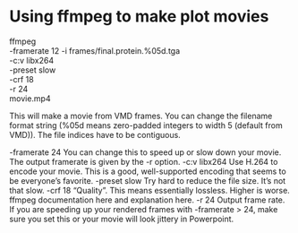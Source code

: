 # Using ffmpeg to make plot movies
ffmpeg \
    -framerate 12 -i frames/final.protein.%05d.tga \
    -c:v libx264 \
    -preset slow \
    -crf 18 \
    -r 24 \
    movie.mp4

This will make a movie from VMD frames. You can change the filename format string (%05d means zero-padded integers to width 5 (default from VMD)). The file indices have to be contiguous.

-framerate 24
You can change this to speed up or slow down your movie. The output framerate is given by the -r option.
-c:v libx264
Use H.264 to encode your movie. This is a good, well-supported encoding that seems to be everyone’s favorite.
-preset slow
Try hard to reduce the file size. It’s not that slow.
-crf 18
“Quality”. This means essentially lossless. Higher is worse. ffmpeg documentation here and explanation here.
-r 24
Output frame rate. If you are speeding up your rendered frames with -framerate > 24, make sure you set this or your movie will look jittery in Powerpoint.